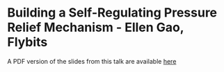 # Building a Self-Regulating Pressure Relief Mechanism - Ellen Gao, Flybits

A PDF version of the slides from this talk are available [here](./Building%20A%20Self-Regulating%20Pressure%20Relief%20Valve%20in%20Go.pdf)

